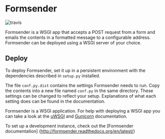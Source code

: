 Formsender
==========

![travis](https://travis-ci.org/osuosl/formsender.svg?branch=develop)

Formsender is a WSGI app that accepts a POST request from a form and emails the
contents in a formatted message to a configurable address. Formsender can be
deployed using a WSGI server of your choice.

Deploy
------

To deploy Formsender, set it up in a persistent environment with the
dependencies described in `setup.py` installed.

The file `conf.py.dist` contains the settings Formsender needs to run. Copy
the contents into a new file named `conf.py` in the same directory. These
settings can be changed to reflect your setup. Explanations of what each setting
does can be found in the documentation.

Formsender is a WSGI application. For help with deploying a WSGI app you can
take a look at the [uWSGI](https://uwsgi-docs.readthedocs.org/en/latest/) and
[Gunicorn](http://docs.gunicorn.org/en/19.3/) documentation.

To set up a development instance, check out the [Formsender documentation]
(http://formsender.readthedocs.org/en/latest/)
